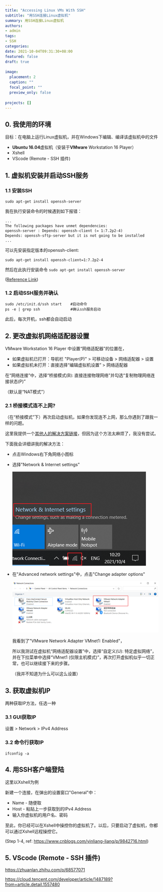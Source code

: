 ```yaml
---
title: "Accessing Linux VMs With SSH"
subtitle: "用SSH连接Linux虚拟机"
summary: 用SSH连接Linux虚拟机
authors:
- admin
tags:
- SSH
categories:
date: 2021-10-04T09:31:30+08:00
featured: false
draft: true

image:
  placement: 2
  caption: ""
  focal_point: ""
  preview_only: false

projects: []
---
```


## 0. 我使用的环境

目标：在电脑上运行Linux虚拟机，并在Windows下编辑、编译该虚拟机中的文件

* **Ubuntu 16.04**虚拟机（安装于**VMware** Workstation 16 Player）
* Xshell
* VScode (Remote - SSH 插件)



## 1. 虚拟机安装并启动SSH服务

### 1.1 安装SSH

```
sudo apt-get install openssh-server
```

我在执行安装命令的时候遇到如下报错：

```
...
The following packages have unmet dependencies:
openssh-server : Depends: openssh-client (= 1:7.2p2-4)
Depends: openssh-sftp-server but it is not going to be installed
...
```

可以先安装指定版本的openssh-client:

```
sudo apt-get install openssh-client=1:7.2p2-4
```

然后在此执行安装命令 `sudo apt-get install openssh-server`

([Reference Link](https://www.cnblogs.com/liuyanerfly/p/10299943.html))

### 1.2 启动SSH服务并确认

```
sudo /etc/init.d/ssh start    #启动命令
ps -e | grep ssh              #确认ssh服务启动
```

此后，每次开机，ssh都会自动启动



## 2. 更改虚拟机网络适配器设置

VMware Workstation 16 Player 中设置“网络适配器”的位置在，

* 如果虚拟机已打开：导航栏 "Player(P)" > 可移动设备 > 网络适配器 > 设置
* 如果虚拟机未打开：直接选择“编辑虚拟机设置” > 网络适配器

在“网络连接”中，选择“桥接模式(B): 直接连接物理网络”并勾选“复制物理网络连接状态(P)”

（默认是“NAT模式”）

### 2.1 桥接模式连不上网?

（在“桥接模式”下）再次启动虚拟机，如果你发现连不上网，那么你遇到了跟我一样的问题。

这里我提供一个[其他人的解决方案链接](https://blog.csdn.net/chan0311/article/details/79589401)，但因为这个方法太麻烦了，我没有尝试。

下面我会详细讲我的解决方法：

* 点击Windows右下角网络小图标

* 选择"Network & Internet settings"

  ![](01.png)

* 在"Advanced network settings"中，点击"Change adapter options"

  ![](02.png)

  我看到了"VMware Network Adapter VMnet1: Enabled"，

  所以我测试在虚拟机“网络适配器设置”中，选择“自定义(U): 特定虚拟网络”，并在下拉菜单中选择“VMnet1 (仅限主机模式)”，再次打开虚拟机似乎一切正常，也可以继续接下来的步骤。

  （我并不知道为什么可以这么设置）



## 3. 获取虚拟机IP

两种获取IP方法，任选一种

### 3.1 GUI获取IP

设置 > Network > IPv4 Address

### 3.2 命令行获取IP

```
ifconfig -a
```



## 4. 用SSH客户端登陆

这里以Xshell为例

新建一个连接，在弹出的设置窗口"General"中：

* Name - 随便取
* Host - 粘贴上一步获取到的IPv4 Address
* 输入你虚拟机的用户名、密码

至此，你已经可以在Xshell中操控你的虚拟机了。以后，只要启动了虚拟机，你都可以通过Xshell远程操控它。

(Step 1-4, ref: https://www.cnblogs.com/yinliang-liang/p/9842716.html)



## 5. VScode (Remote - SSH 插件)

https://zhuanlan.zhihu.com/p/68577071

https://cloud.tencent.com/developer/article/1487189?from=article.detail.1557480

